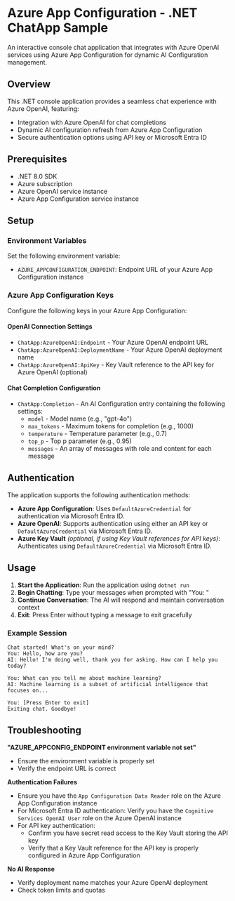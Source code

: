 # Azure App Configuration - .NET ChatApp Sample

An interactive console chat application that integrates with Azure OpenAI services using Azure App Configuration for dynamic AI Configuration management.

## Overview

This .NET console application provides a seamless chat experience with Azure OpenAI, featuring:

- Integration with Azure OpenAI for chat completions
- Dynamic AI configuration refresh from Azure App Configuration
- Secure authentication options using API key or Microsoft Entra ID

## Prerequisites

- .NET 8.0 SDK
- Azure subscription
- Azure OpenAI service instance
- Azure App Configuration service instance

## Setup

### Environment Variables

Set the following environment variable:

- `AZURE_APPCONFIGURATION_ENDPOINT`: Endpoint URL of your Azure App Configuration instance

### Azure App Configuration Keys

Configure the following keys in your Azure App Configuration:

#### OpenAI Connection Settings

- `ChatApp:AzureOpenAI:Endpoint` - Your Azure OpenAI endpoint URL
- `ChatApp:AzureOpenAI:DeploymentName` - Your Azure OpenAI deployment name
- `ChatApp:AzureOpenAI:ApiKey` - Key Vault reference to the API key for Azure OpenAI (optional)

#### Chat Completion Configuration

- `ChatApp:Completion` - An AI Configuration entry containing the following settings:
  - `model` - Model name (e.g., "gpt-4o")
  - `max_tokens` - Maximum tokens for completion (e.g., 1000)
  - `temperature` - Temperature parameter (e.g., 0.7)
  - `top_p` - Top p parameter (e.g., 0.95)
  - `messages` - An array of messages with role and content for each message

## Authentication

The application supports the following authentication methods:

- **Azure App Configuration**: Uses `DefaultAzureCredential` for authentication via Microsoft Entra ID.
- **Azure OpenAI**: Supports authentication using either an API key or `DefaultAzureCredential` via Microsoft Entra ID.
- **Azure Key Vault** *(optional, if using Key Vault references for API keys)*: Authenticates using `DefaultAzureCredential` via Microsoft Entra ID.

## Usage

1. **Start the Application**: Run the application using `dotnet run`
2. **Begin Chatting**: Type your messages when prompted with "You: "
3. **Continue Conversation**: The AI will respond and maintain conversation context
4. **Exit**: Press Enter without typing a message to exit gracefully

### Example Session
```
Chat started! What's on your mind?
You: Hello, how are you?
AI: Hello! I'm doing well, thank you for asking. How can I help you today?

You: What can you tell me about machine learning?
AI: Machine learning is a subset of artificial intelligence that focuses on...

You: [Press Enter to exit]
Exiting chat. Goodbye!
```

## Troubleshooting

**"AZURE_APPCONFIG_ENDPOINT environment variable not set"**
- Ensure the environment variable is properly set
- Verify the endpoint URL is correct

**Authentication Failures**
- Ensure you have the `App Configuration Data Reader` role on the Azure App Configuration instance
- For Microsoft Entra ID authentication: Verify you have the `Cognitive Services OpenAI User` role on the Azure OpenAI instance
- For API key authentication: 
  - Confirm you have secret read access to the Key Vault storing the API key
  - Verify that a Key Vault reference for the API key is properly configured in Azure App Configuration

**No AI Response**
- Verify deployment name matches your Azure OpenAI deployment
- Check token limits and quotas
